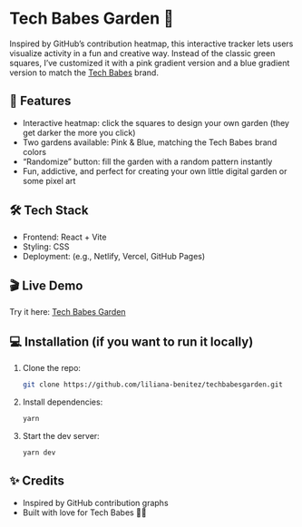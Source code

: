# Tech Babes Garden 🌸

Inspired by GitHub’s contribution heatmap, this interactive tracker lets users visualize activity in a fun and creative way. Instead of the classic green squares, I’ve customized it with a pink gradient version and a blue gradient version to match the [Tech Babes](https://techbabes.dev/) brand.

## 🚀 Features
- Interactive heatmap: click the squares to design your own garden (they get darker the more you click)
- Two gardens available: Pink & Blue, matching the Tech Babes brand colors   
- “Randomize” button: fill the garden with a random pattern instantly  
- Fun, addictive, and perfect for creating your own little digital garden or some pixel art

## 🛠 Tech Stack
- Frontend: React + Vite  
- Styling: CSS  
- Deployment: (e.g., Netlify, Vercel, GitHub Pages)

## 🎬 Live Demo
Try it here: [Tech Babes Garden](https://techbabes-garden.netlify.app/)

## 💻 Installation (if you want to run it locally)
1. Clone the repo:  
   ```bash
   git clone https://github.com/liliana-benitez/techbabesgarden.git
   ```
2. Install dependencies:
   ```bash
   yarn
   ```
3. Start the dev server:
   ```bash
   yarn dev
   ```

## ✨ Credits
- Inspired by GitHub contribution graphs
- Built with love for Tech Babes 🩷💙
